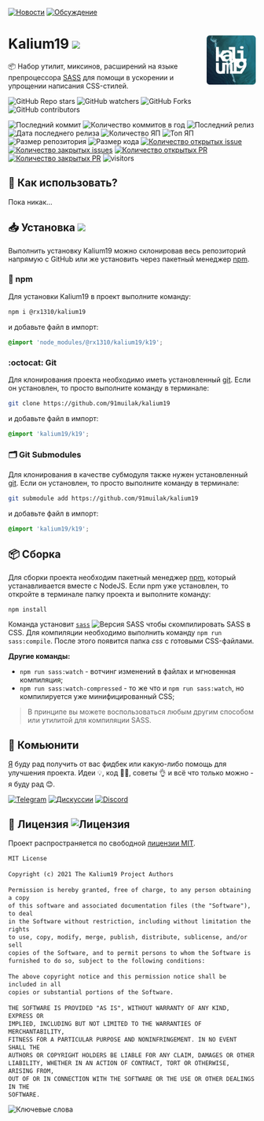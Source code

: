 [![Новости](https://img.shields.io/badge/объявления-277a8c?logo=github)](https://github.com/91muilak/kalium19/discussions/3)
[![Обсуждение](https://img.shields.io/badge/обсуждение-000000?logo=github)](https://github.com/91muilak/kalium19/discussions/4)


<img title="Логотип проекта" src=".github/logo.png" alt="Logo" width="100px" align="right" /> Kalium19 ![](https://img.shields.io/github/package-json/var/91muilak/kalium19?label=%20)
======
:package: Набор утилит, миксинов, расширений на языке препроцессора [SASS](https://github.com/sass) для помощи в ускорении и упрощении написания CSS-стилей.

![GitHub Repo stars](https://img.shields.io/github/stars/91muilak/kalium19?style=social)
![GitHub watchers](https://img.shields.io/github/watchers/91muilak/kalium19?style=social)
![GitHub Forks](https://img.shields.io/github/forks/91muilak/kalium19?style=social)
![GitHub contributors](https://img.shields.io/github/contributors/91muilak/kalium19?style=social&logo=github)

![Последний коммит](https://img.shields.io/github/last-commit/91muilak/kalium19)
![Количество коммитов в год](https://img.shields.io/github/commit-activity/y/91muilak/kalium19)
![Последний релиз](https://img.shields.io/github/v/release/91muilak/kalium19)
![Дата последнего релиза](https://img.shields.io/github/release-date/91muilak/kalium19)
![Количество ЯП](https://img.shields.io/github/languages/count/91muilak/kalium19?color=fff)
![Топ ЯП](https://img.shields.io/github/languages/top/91muilak/kalium19?color=C76494)
![Размер репозитория](https://img.shields.io/github/repo-size/91muilak/kalium19?color=ffb600)
![Размер кода](https://img.shields.io/github/languages/code-size/91muilak/kalium19)
[![Количество открытых issue](https://img.shields.io/github/issues-raw/91muilak/kalium19)
![Количество закрытых issues](https://img.shields.io/github/issues-closed-raw/91muilak/kalium19?color=354a6d)](https://github.com/91muilak/kalium19/issues)
[![Количество открытых PR](https://img.shields.io/github/issues-pr-raw/91muilak/kalium19?label=open%20PR%27s)
![Количество закрытых PR](https://img.shields.io/github/issues-pr-closed-raw/91muilak/kalium19?label=closed%20PR%27s)](https://github.com/91muilak/kalium19/pulls)
![visitors](https://visitor-badge.laobi.icu/badge?page_id=91muilak.kalium19)

## 🗿 Как использовать?
Пока никак...

## 📥 Установка ![](https://img.shields.io/github/package-json/version/91muilak/kalium19/main?label=%20)
Выполнить установку Kalium19 можно склонировав весь репозиторий напрямую с GitHub или же установить через пакетный менеджер [npm](https://nodejs.org/en/download/).
### 🔴 npm
Для установки Kalium19 в проект выполните команду:
```bash
npm i @rx1310/kalium19
```
и добавьте файл в импорт:
```scss
@import 'node_modules/@rx1310/kalium19/k19';
```

### :octocat: Git
Для клонирования проекта необходимо иметь установленный [git](https://git-scm.com/downloads). Если он установлен, то просто выполните команду в терминале:
```bash
git clone https://github.com/91muilak/kalium19
```
и добавьте файл в импорт:
```scss
@import 'kalium19/k19';
```
### 🗂 Git Submodules
Для клонирования в качестве субмодуля также нужен установленный [git](https://git-scm.com/downloads). Если он установлен, то просто выполните команду в терминале:
```bash
git submodule add https://github.com/91muilak/kalium19
```
и добавьте файл в импорт:
```scss
@import 'kalium19/k19';
```
## 📦 Сборка
Для сборки проекта необходим пакетный менеджер [npm](https://nodejs.org/en/download/), который устанавливается вместе с NodeJS. Если npm уже установлен, то откройте в терминале папку проекта и выполните команду:
```bash
npm install
```
Команда установит [`sass`](https://www.npmjs.com/package/sass) ![Версия SASS](https://img.shields.io/github/package-json/dependency-version/91muilak/kalium19/dev/sass/main?label=%20) чтобы скомпилировать SASS в CSS.  Для компиляции необходимо выполнить команду `npm run sass:compile`. После этого появится папка _css_ с готовыми CSS-файлами.

**Другие команды:**
- `npm run sass:watch` - вотчинг изменений в файлах и мгновенная компиляция;
- `npm run sass:watch-compressed` - то же что и `npm run sass:watch`, но компилируется уже минифицированный CSS;

> В принципе вы можете воспользоваться любым другим способом или утилитой для компиляции SASS.
## 👥 Комьюнити
[Я](https://github.com/rx1310) буду рад получить от вас фидбек или какую-либо помощь для улучшения проекта. Идеи 💡, код 👩‍💻, советы 👌 и всё что только можно - я буду рад 😊.

[![Telegram](https://img.shields.io/badge/telegram-26A5E4?logo=telegram)](https://t.me/rx1310)
[![Дискуссии](https://img.shields.io/github/discussions/91muilak/kalium19?logo=github)](https://github.com/91muilak/kalium19/discussions)
[![Discord](https://img.shields.io/discord/917901779394514954?color=5865F2&label=discord&logo=discord&logoColor=fff)](https://discord.gg/fvW9mHE6)

## 📜 Лицензия ![Лицензия](https://img.shields.io/github/license/91muilak/kalium19?label=%20)
Проект распространяется по свободной [лицензии MIT](LICENSE).

```
MIT License

Copyright (c) 2021 The Kalium19 Project Authors

Permission is hereby granted, free of charge, to any person obtaining a copy
of this software and associated documentation files (the "Software"), to deal
in the Software without restriction, including without limitation the rights
to use, copy, modify, merge, publish, distribute, sublicense, and/or sell
copies of the Software, and to permit persons to whom the Software is
furnished to do so, subject to the following conditions:

The above copyright notice and this permission notice shall be included in all
copies or substantial portions of the Software.

THE SOFTWARE IS PROVIDED "AS IS", WITHOUT WARRANTY OF ANY KIND, EXPRESS OR
IMPLIED, INCLUDING BUT NOT LIMITED TO THE WARRANTIES OF MERCHANTABILITY,
FITNESS FOR A PARTICULAR PURPOSE AND NONINFRINGEMENT. IN NO EVENT SHALL THE
AUTHORS OR COPYRIGHT HOLDERS BE LIABLE FOR ANY CLAIM, DAMAGES OR OTHER
LIABILITY, WHETHER IN AN ACTION OF CONTRACT, TORT OR OTHERWISE, ARISING FROM,
OUT OF OR IN CONNECTION WITH THE SOFTWARE OR THE USE OR OTHER DEALINGS IN THE
SOFTWARE.
```

![Ключевые слова](https://img.shields.io/github/package-json/keywords/91muilak/kalium19?label=%20)